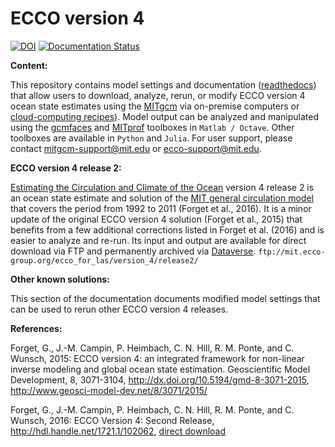 # ECCO version 4

[![DOI](https://zenodo.org/badge/76184688.svg)](https://zenodo.org/badge/latestdoi/76184688)
[![Documentation Status](https://readthedocs.org/projects/eccov4/badge/?version=latest)](https://eccov4.readthedocs.io/en/latest/?badge=latest)

**Content:**

This repository contains model settings and documentation ([readthedocs](http://eccov4.readthedocs.io/en/latest/)) that allow users to download, analyze, rerun, or modify ECCO version 4 ocean state estimates using the [MITgcm](http://mitgcm.org/) via on-premise computers or [cloud-computing recipes](example_scripts/README.md)). Model output can be analyzed and manipulated using the [gcmfaces][] and [MITprof][] toolboxes in `Matlab / Octave`. Other toolboxes are available in `Python` and `Julia`. For user support, please contact <mitgcm-support@mit.edu> or <ecco-support@mit.edu>.

[Estimating the Circulation and Climate of the Ocean]: https://ecco.jpl.nasa.gov
[MIT general circulation model]: https://mitgcm.readthedocs.io
[Amazon Web Services' cfncluster]: https://aws.amazon.com/hpc/cfncluster/
[Dataverse]: https://dataverse.harvard.edu/dataverse/ECCOv4r2
[FTP]: ftp://mit.ecco-group.org/ecco_for_las/version_4/release2/
[gcmfaces]: https://github.com/gaelforget/gcmfaces
[MITprof]: https://github.com/gaelforget/MITprof
[direct download]: https://dspace.mit.edu/bitstream/handle/1721.1/102062/standardAnalysis.pdf

**ECCO version 4 release 2:** 

[Estimating the Circulation and Climate of the Ocean][] version 4 release 2 is an ocean state estimate and solution of the [MIT general circulation model][] that covers the period from 1992 to 2011 (Forget et al., 2016). It is a minor update of the original ECCO version 4 solution (Forget et al., 2015) that benefits from a few additional corrections listed in Forget et al. (2016) and is easier to analyze and re-run. Its input and output are available for direct download via FTP and permanently archived via [Dataverse][]. `ftp://mit.ecco-group.org/ecco_for_las/version_4/release2/`

**Other known solutions:**

This section of the documentation documents modified model settings that can be used to rerun other ECCO version 4 releases.

**References:**

Forget, G., J.-M. Campin, P. Heimbach, C. N. Hill, R. M. Ponte, and C. Wunsch, 2015: ECCO version 4: an integrated framework for non-linear inverse modeling and global ocean state estimation. Geoscientific Model Development, 8, 3071-3104, <http://dx.doi.org/10.5194/gmd-8-3071-2015>, <http://www.geosci-model-dev.net/8/3071/2015/>

Forget, G., J.-M. Campin, P. Heimbach, C. N. Hill, R. M. Ponte, and C. Wunsch, 2016: ECCO Version 4: Second Release, <http://hdl.handle.net/1721.1/102062>, [direct download][]

